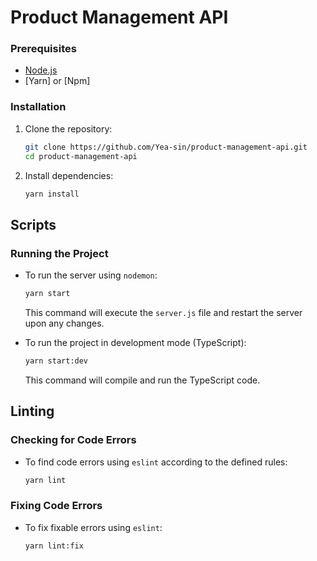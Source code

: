 # Product Management API

### Prerequisites

- [Node.js](https://nodejs.org/)
- [Yarn] or [Npm]

### Installation

1. Clone the repository:

   ```bash
   git clone https://github.com/Yea-sin/product-management-api.git
   cd product-management-api
   ```

2. Install dependencies:
   ```bash
   yarn install
   ```

## Scripts

### Running the Project

- To run the server using `nodemon`:

  ```bash
  yarn start
  ```

  This command will execute the `server.js` file and restart the server upon any changes.

- To run the project in development mode (TypeScript):
  ```bash
  yarn start:dev
  ```
  This command will compile and run the TypeScript code.

## Linting

### Checking for Code Errors

- To find code errors using `eslint` according to the defined rules:
  ```bash
  yarn lint
  ```

### Fixing Code Errors

- To fix fixable errors using `eslint`:
  ```bash
  yarn lint:fix
  ```
